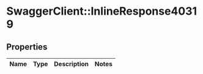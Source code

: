 # SwaggerClient::InlineResponse40319

## Properties
Name | Type | Description | Notes
------------ | ------------- | ------------- | -------------

